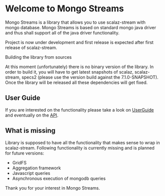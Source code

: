 Welcome to Mongo Streams
=====================

Mongo Streams is a library that allows you to use scalaz-stream with mongo database. Mongo Streams is based on standard mongo java driver and thus shall support all of the java driver functionality.

Project is now under development and first release is expected after first release of scalaz-stream.

Building the library from sources

At this moment (unfortunately) there is no binary version of the library. In order to build it, you will have to get latest snapshots of scalaz, scalaz-stream, specs2 (please use the version build against the 7.1.0-SNAPSHOT). Once the library will be released all these dependencies will get fixed.

## User Guide

If you are interested on the functionality please take a look on [UserGuide](http://spinoco.github.io/scalaz-stream-mongodb/reports/scalaz.stream.mongodb.userguide.UserGuideSpec.html) and eventually on the [API](http://spinoco.github.io/scalaz-stream-mongodb/core/#package).

## What is missing

Library is supposed to have all the functionality that makes sense to wrap in scalaz-stream. Following functionality is currently missing and is planned for future versions:

* GridFS
* Aggregation framework
* Javascript queries
* Asynchronous execution of mongodb queries


Thank you for your interest in Mongo Streams.
